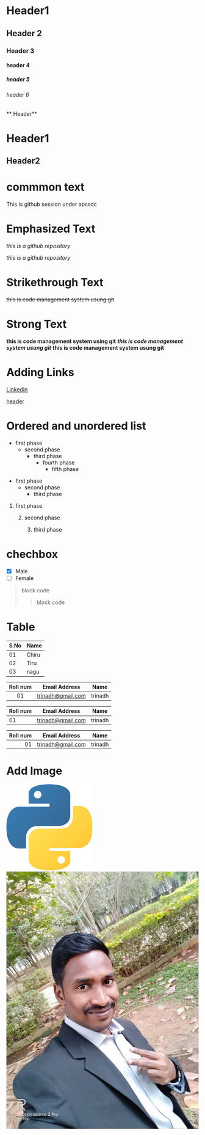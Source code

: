 # Header1
## Header 2
### Header 3
#### header 4
##### header 5
###### header 6

** Header**

Header1
=======
Header2
------

commmon text
===========
This is github session under apssdc

Emphasized Text
================
*this is a github repository*

_this is a github repository_

Strikethrough Text
=============
~~this is code management system usung git~~

Strong Text
==========
**this is code management system using git**
***this is code management system usung git***
__this is code management system usung git__

Adding Links
==========
[LinkedIn](https://www.linkedin.com/in/trinadh-reddy-t333/)

[header](#Header1 "Goto Header" )

Ordered and unordered list
========================
* first phase
  * second phase
    * third phase
       * fourth phase
         * fifth phase
- first phase
  - second phase
    - third phase
 
1. first phase

   2. second phase
   
      3. third phase
    
chechbox
=======
- [x] Male
- [ ] Female

> block code
>> block code

Table
=====
S.No | Name 
-----|------
01   |Chiru
02|Tiru
03|nagu

Roll num | Email Address | Name
:--:|--|--
01|trinadh@gmail.com|trinadh

Roll num | Email Address | Name
:--|--|--
01|trinadh@gmail.com|trinadh

Roll num | Email Address | Name
--:|--|--
01|trinadh@gmail.com|trinadh

Add Image
========
![picture](https://github.com/TrinadhReddy333/sample-markdown/blob/main/python%20download.jpg?raw=true)
![photo](https://github.com/TrinadhReddy333/sample-markdown/blob/main/my%20photo.jpeg)

